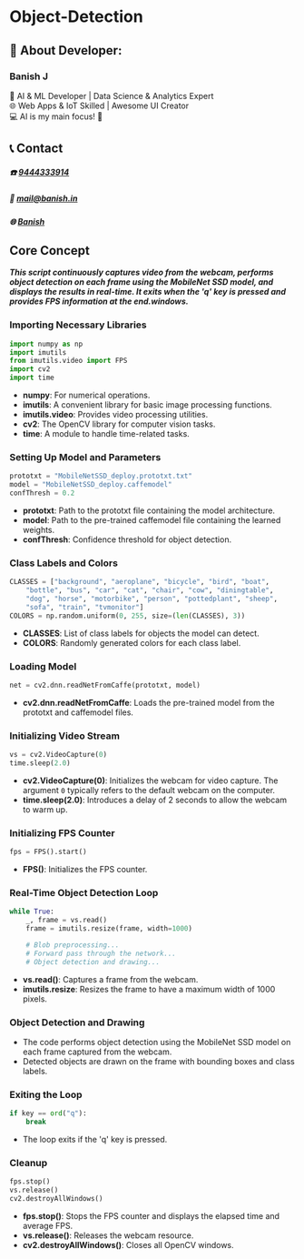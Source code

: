 # Object-Detection
## 💫 About Developer:

### Banish J

🤖 AI & ML Developer | Data Science & Analytics Expert  
🌐 Web Apps & IoT Skilled | Awesome UI Creator  
💻 AI is my main focus! 👾

## 📞 Contact
##### **☎️**   [9444333914](tel:9444333914)
##### **📧**  [mail@banish.in](mailto:mail@banish.in)
##### **🌐**  [Banish](https://www.banish.in)

## Core Concept

***This script continuously captures video from the webcam, performs object detection on each frame using the MobileNet SSD model, and displays the results in real-time. It exits when the 'q' key is pressed and provides FPS information at the end.windows.***

### Importing Necessary Libraries
```python
import numpy as np
import imutils
from imutils.video import FPS
import cv2
import time
```
- **numpy**: For numerical operations.
- **imutils**: A convenient library for basic image processing functions.
- **imutils.video**: Provides video processing utilities.
- **cv2**: The OpenCV library for computer vision tasks.
- **time**: A module to handle time-related tasks.

### Setting Up Model and Parameters
```python
prototxt = "MobileNetSSD_deploy.prototxt.txt"
model = "MobileNetSSD_deploy.caffemodel"
confThresh = 0.2
```
- **prototxt**: Path to the prototxt file containing the model architecture.
- **model**: Path to the pre-trained caffemodel file containing the learned weights.
- **confThresh**: Confidence threshold for object detection.

### Class Labels and Colors
```python
CLASSES = ["background", "aeroplane", "bicycle", "bird", "boat",
    "bottle", "bus", "car", "cat", "chair", "cow", "diningtable",
    "dog", "horse", "motorbike", "person", "pottedplant", "sheep",
    "sofa", "train", "tvmonitor"]
COLORS = np.random.uniform(0, 255, size=(len(CLASSES), 3))
```
- **CLASSES**: List of class labels for objects the model can detect.
- **COLORS**: Randomly generated colors for each class label.

### Loading Model
```python
net = cv2.dnn.readNetFromCaffe(prototxt, model)
```
- **cv2.dnn.readNetFromCaffe**: Loads the pre-trained model from the prototxt and caffemodel files.

### Initializing Video Stream
```python
vs = cv2.VideoCapture(0)
time.sleep(2.0)
```
- **cv2.VideoCapture(0)**: Initializes the webcam for video capture. The argument `0` typically refers to the default webcam on the computer.
- **time.sleep(2.0)**: Introduces a delay of 2 seconds to allow the webcam to warm up.

### Initializing FPS Counter
```python
fps = FPS().start()
```
- **FPS()**: Initializes the FPS counter.

### Real-Time Object Detection Loop
```python
while True:
    _, frame = vs.read()
    frame = imutils.resize(frame, width=1000)

    # Blob preprocessing...
    # Forward pass through the network...
    # Object detection and drawing...
```
- **vs.read()**: Captures a frame from the webcam.
- **imutils.resize**: Resizes the frame to have a maximum width of 1000 pixels.

### Object Detection and Drawing
- The code performs object detection using the MobileNet SSD model on each frame captured from the webcam.
- Detected objects are drawn on the frame with bounding boxes and class labels.

### Exiting the Loop
```python
if key == ord("q"):
    break
```
- The loop exits if the 'q' key is pressed.

### Cleanup
```python
fps.stop()
vs.release()
cv2.destroyAllWindows()
```
- **fps.stop()**: Stops the FPS counter and displays the elapsed time and average FPS.
- **vs.release()**: Releases the webcam resource.
- **cv2.destroyAllWindows()**: Closes all OpenCV windows.
